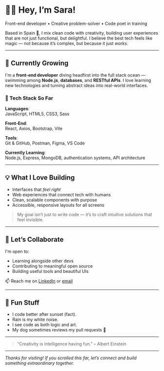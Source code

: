 # 👩‍💻 Hey, I’m Sara!

Front-end developer • Creative problem-solver • Code poet in training

Based in Spain 🌴, I mix clean code with creativity, building user experiences that are not just functional, but delightful. I believe the best tech feels like magic — not because it’s complex, but because it just *works*.

---

## 🧠 Currently Growing

I'm a **front-end developer** diving headfirst into the full stack ocean — swimming among **Node.js**, **databases**, and **RESTful APIs**. I love learning new technologies and turning abstract ideas into real-world interfaces.

### 🔧 Tech Stack So Far

**Languages**:  
JavaScript, HTML5, CSS3, Sass

**Front-End**:  
React, Axios, Bootstrap, Vite

**Tools**:  
Git & GitHub, Postman, Figma, VS Code

**Currently Learning**:  
Node.js, Express, MongoDB, authentication systems, API architecture

---

## 💡 What I Love Building

- Interfaces that *feel right*
- Web experiences that connect tech with humans
- Clean, scalable components with purpose
- Accessible, responsive layouts for all screens

> My goal isn’t just to write code — it’s to craft intuitive solutions that feel invisible.

---

## 🤝 Let’s Collaborate

I'm open to:

- Learning alongside other devs
- Contributing to meaningful open source
- Building useful tools and beautiful UIs

📫 Reach me on [LinkedIn](https://www.linkedin.com/in/sara-del-pozo/) or [email](mailto:saracodestheweb@gmail.com)

---

## 🌊 Fun Stuff

- I code better after sunset (fact).
- Rain is my white noise.
- I see code as both logic and art.
- My dog sometimes reviews my pull requests 🐾

---

> “Creativity is intelligence having fun.” – Albert Einstein

---

_Thanks for visiting! If you scrolled this far, let’s connect and build something extraordinary together._

